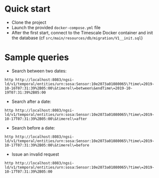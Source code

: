 # Quick start

* Clone the project
* Launch the provided `docker-compose.yml` file
* After the first start, connect to the Timescale Docker container and init the database (cf `src/main/resources/db/migration/V1__init.sql`)

# Sample queries

* Search between two dates:

```shell script
http http://localhost:8083/ngsi-ld/v1/temporal/entities/urn:sosa:Sensor:10e2073a01080065\?time\=2019-10-16T07:31:39%2B05:00\&timerel\=between\&endTime\=2019-10-19T07:31:39%2B05:00
```

* Search after a date:

```shell script
http http://localhost:8083/ngsi-ld/v1/temporal/entities/urn:sosa:Sensor:10e2073a01080065\?time\=2019-10-17T07:31:39%2B05:00\&timerel\=after
```

* Search before a date:

```shell script
http http://localhost:8083/ngsi-ld/v1/temporal/entities/urn:sosa:Sensor:10e2073a01080065\?time\=2019-10-17T07:31:39%2B05:00\&timerel\=before
```

* Issue an invalid request

```shell script
http http://localhost:8083/ngsi-ld/v1/temporal/entities/urn:sosa:Sensor:10e2073a01080065\?time\=2019-10-17T07:31:39%2B05:00
```
